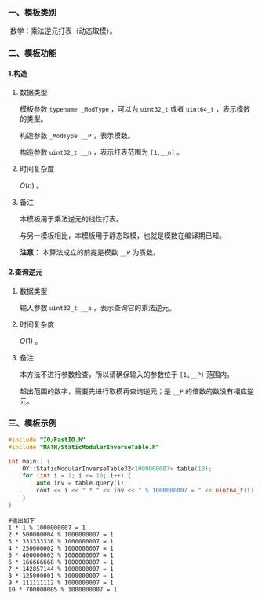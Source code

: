 ### 一、模板类别

​	数学：乘法逆元打表（动态取模）。

### 二、模板功能

#### 1.构造

1. 数据类型

   模板参数 `typename _ModType` ，可以为 `uint32_t` 或者 `uint64_t` ，表示模数的类型。

   构造参数 `_ModType __P` ，表示模数。
   
   构造参数 `uint32_t __n` ，表示打表范围为 `[1,__n]` 。

2. 时间复杂度

   $O(n)$ 。

3. 备注

   本模板用于乘法逆元的线性打表。
   
   与另一模板相比，本模板用于静态取模，也就是模数在编译期已知。
   
   **注意：** 本算法成立的前提是模数 `__P` 为质数。


#### 2.查询逆元

1. 数据类型

   输入参数 `uint32_t __a` ，表示查询它的乘法逆元。

2. 时间复杂度

   $O(1)$ 。

3. 备注

   本方法不进行参数检查，所以请确保输入的参数位于 `[1,__P)` 范围内。

   超出范围的数字，需要先进行取模再查询逆元；是 `__P` 的倍数的数没有相应逆元。

### 三、模板示例

```c++
#include "IO/FastIO.h"
#include "MATH/StaticModularInverseTable.h"

int main() {
    OY::StaticModularInverseTable32<1000000007> table(10);
    for (int i = 1; i <= 10; i++) {
        auto inv = table.query(i);
        cout << i << " * " << inv << " % 1000000007 = " << uint64_t(i) * inv % 1000000007 << endl;
    }
}
```

```
#输出如下
1 * 1 % 1000000007 = 1
2 * 500000004 % 1000000007 = 1
3 * 333333336 % 1000000007 = 1
4 * 250000002 % 1000000007 = 1
5 * 400000003 % 1000000007 = 1
6 * 166666668 % 1000000007 = 1
7 * 142857144 % 1000000007 = 1
8 * 125000001 % 1000000007 = 1
9 * 111111112 % 1000000007 = 1
10 * 700000005 % 1000000007 = 1

```

